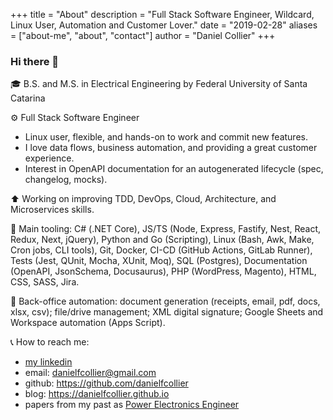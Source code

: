 +++
title = "About"
description = "Full Stack Software Engineer, Wildcard, Linux User, Automation and Customer Lover."
date = "2019-02-28"
aliases = ["about-me", "about", "contact"]
author = "Daniel Collier"
+++

### Hi there 👋

🎓 B.S. and M.S. in Electrical Engineering by Federal University of Santa Catarina

⚙️ Full Stack Software Engineer
- Linux user, flexible, and hands-on to work and commit new features.
- I love data flows, business automation, and providing a great customer experience.
- Interest in OpenAPI documentation for an autogenerated lifecycle (spec, changelog, mocks).

⬆️ Working on improving TDD, DevOps, Cloud, Architecture, and Microservices skills.

🧰 Main tooling: C# (.NET Core), JS/TS (Node, Express, Fastify, Nest, React, Redux, Next, jQuery), Python and Go (Scripting), Linux (Bash, Awk, Make, Cron jobs, CLI tools), Git, Docker, CI-CD (GitHub Actions, GitLab Runner), Tests (Jest, QUnit, Mocha, XUnit, Moq), SQL (Postgres), Documentation (OpenAPI, JsonSchema, Docusaurus), PHP (WordPress, Magento), HTML, CSS, SASS, Jira.

📂 Back-office automation: document generation (receipts, email, pdf, docs, xlsx, csv); file/drive management; XML digital signature; Google Sheets and Workspace automation (Apps Script).

📞 How to reach me: 
- [my linkedin](https://www.linkedin.com/in/danielfcollier)
- email: danielfcollier@gmail.com 
- github: https://github.com/danielfcollier
- blog: https://danielfcollier.github.io
- papers from my past as [Power Electronics Engineer](https://www.researchgate.net/profile/Daniel-A-F-Collier)

